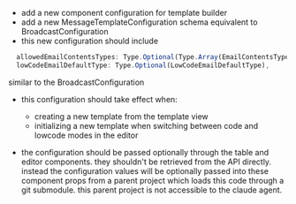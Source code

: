 - add a new component configuration for template builder
- add a new MessageTemplateConfiguration schema equivalent to BroadcastConfiguration
- this new configuration should include

```typescript
  allowedEmailContentsTypes: Type.Optional(Type.Array(EmailContentsTypeEnum)),
  lowCodeEmailDefaultType: Type.Optional(LowCodeEmailDefaultType),
```

similar to the BroadcastConfiguration

- this configuration should take effect when:
  - creating a new template from the template view
  - initializing a new template when switching between code and lowcode modes in the editor

- the configuration should be passed optionally through the table and editor components. they shouldn't be retrieved from the API directly. instead the configuration values will be optionally passed into these component props from a parent project which loads this code through a git submodule. this parent project is not accessible to the claude agent.